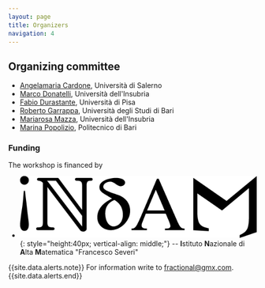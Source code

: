 ```yaml
---
layout: page
title: Organizers
navigation: 4
---
```


## Organizing committee

- [Angelamaria Cardone](https://docenti.unisa.it/005020/home), Università di Salerno
- [Marco Donatelli](http://scienze-como.uninsubria.it/mdonatelli/), Università dell'Insubria
- [Fabio Durastante](https://fdurastante.github.io/), Università di Pisa
- [Roberto Garrappa](https://www.dm.uniba.it/members/garrappa/main), Università degli Studi di Bari
- [Mariarosa Mazza](https://sites.google.com/site/mariarosamazza1/), Università dell'Insubria
- [Marina Popolizio](http://deipoliba.azurewebsites.net/marina-popolizio/), Politecnico di Bari

### Funding

The workshop is financed by
- ![INDAM](/img/indamlogo.png){: style="height:40px; vertical-align: middle;"} -- **I**stituto **N**azionale di **A**lta **M**atematica "Francesco Severi"

{{site.data.alerts.note}}
For information write to <a href="mailto:fractional@gmx.com">fractional@gmx.com</a>.
{{site.data.alerts.end}}
